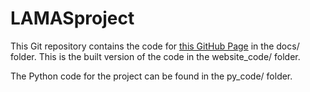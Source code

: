 # LAMASproject

This Git repository contains the code for [this GitHub Page](https://lonnekee.github.io/LogicalAspectsOfMultiAgentSystems/) in the docs/ folder. This is the built version of the code in the website_code/ folder.

The Python code for the project can be found in the py_code/ folder.
